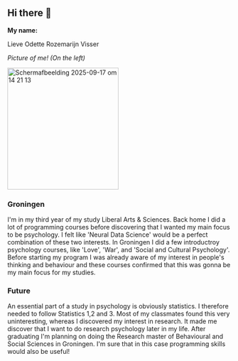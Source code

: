 ## Hi there 👋

**My name:**

Lieve Odette Rozemarijn Visser

*Picture of me! (On the left)*

<img width="250" height="274" alt="Scherm­afbeelding 2025-09-17 om 14 21 13" src="https://github.com/user-attachments/assets/fb7029e2-6d95-4a72-9f00-408d1254c767" />


### Groningen

I'm in my third year of my study Liberal Arts & Sciences. Back home I did a lot of programming courses before discovering that I wanted my main focus to be psychology. I felt like 'Neural Data Science' would be a perfect combination of these two interests. In Groningen I did a few introductroy psychology courses, like 'Love', 'War', and 'Social and Cultural Psychology'. Before starting my program I was already aware of my interest in people's thinking and behaviour and these courses confirmed that this was gonna be my main focus for my studies. 

### Future

An essential part of a study in psychology is obviously statistics. I therefore needed to follow Statistics 1,2 and 3. Most of my classmates found this very uninteresting, whereas I discovered my interest in research. It made me discover that I want to do research psychology later in my life. After graduating I'm planning on doing the Research master of Behavioural and Social Sciences in Groningen. I'm sure that in this case programming skills would also be useful!
